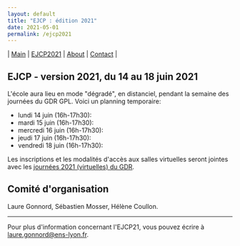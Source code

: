 ```yaml
---
layout: default
title: "EJCP : édition 2021"
date: 2021-05-01
permalink: /ejcp2021
---
```


| [Main](./index) | [EJCP2021](./ejcp2021) | [About](./about) | [Contact](./contact) |



## EJCP - version 2021, du 14 au 18 juin 2021

L'école aura lieu en mode "dégradé", en distanciel, pendant la semaine des journées du GDR GPL. Voici un planning temporaire: 
* lundi 14 juin (16h-17h30): 
* mardi 15 juin (16h-17h30):
* mercredi 16 juin (16h-17h30):
* jeudi 17 juin (16h-17h30):
* vendredi 18 juin (16h-17h30):

Les inscriptions et les modalités d'accès aux salles virtuelles seront jointes avec les [journées 2021 (virtuelles) du GDR](https://gdr-gpl.cnrs.fr/JourneesNationales).


## Comité d'organisation

Laure Gonnord, Sébastien Mosser, Hélène Coullon.

---
Pour plus d'information concernant l'EJCP21, vous pouvez écrire à
 [laure.gonnord@ens-lyon.fr](mailto:laure.gonnord@ens-lyon.fr).
